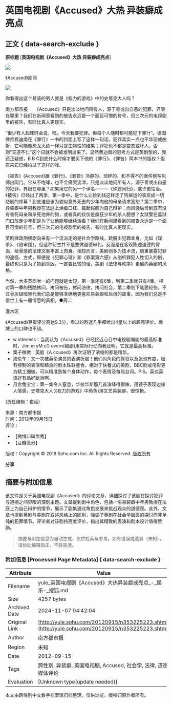 # 英国电视剧《Accused》大热 异装癖成亮点

## 正文 { data-search-exclude }


**原标题** [**英国电视剧《Accused》大热 异装癖成亮点**]

![](https://photocdn.sohu.com/20120915/Img353225225.jpg)

《Accused》剧照

![](https://photocdn.sohu.com/20120915/Img353225230.jpg)

你看得出这个易装的男人就是《权力的游戏》中的史塔克大人吗？

南方都市报　　《Accused》只是淡淡地问所有人，源于善或出自恶的犯罪，界限在哪里？我们在新闻里看到的被告永远是一个面目可憎的符号，但三次元的电视剧里的被告，有时比真人更现实。

“很少有人起床时会说，嘿，今天我要犯罪。但每个人随时都可能犯下罪行”。德国律师费迪南在《罪行》一书的封面上写了这样一句话。犯罪其实一点也不华丽或曲折，它可能像恐龙灭绝一样只是生物性的结果；罪犯也不都是变态或坏人，否则“天道不仁”这个词就不会被发明出来了。显然费迪南的思考方式是英剧型的，我还正疑惑，B B C到底什么时候才要买下他的《罪行》、《罪咎》两本书的版权？但原来它已经拍过了这样的戏。

《被告》(Accused)跟《罪行》、《罪咎》冷静的、琐碎的、和不得不的案件侧写风师出同门。它从不咆哮，也不会痛哭流涕，只是淡淡地问所有人，源于善或出自恶的犯罪，界限在哪里？如果用它的另一个译名———《殊途同归》，或许更恰当。《被告》已经出了两季，第一季中，是什么让捡到钱这样走了狗屎运的事变成一切悲剧的序幕？到底谁应该为貌似意外死去的少年向他的母亲请求宽恕？第二季中，异装癖中年男教授在法庭上涂着口红、戴起假胸为自己辩护；而风骚后母到底有没有害死母亲和杀死他养的狗，或者真的仅仅是疯狂少年的杀人臆想？女狱警在监狱门口放走少年犯是为了让他能够继续活着？我们在新闻里看到的被告永远是一个面目可憎的符号，但三次元的电视剧里的被告，有时比真人更现实。

英剧律政刑侦剧向来有一个流派走的是社会学路线，跳脱出犯罪本身，比如《谋杀》、《陪审团》。但这种衍生并不是要做道德审判，反而是在客观陈述道德的背面，给骨感的法律文案丰富上肉身。相较而言，美剧则多为技术流，侧重暴露犯罪的途径、方式，即便是《犯罪心理》和《罪案第六感》从剖析罪犯人性切入的剧，最终也只是为了抓到真凶。一定要比较的话，美剧《法律与秩序》更偏向英剧的风格。

当然，大多英剧唯一的问题就是太短，第一季还有6集，到第二季就只有4集。相对第一季的残酷拷问，拷问被告，拷问法律，拷问社会，第二季则下笔要轻些。不过骨灰级暗黑代表们总是能够准确地更喜欢易装癖和后母的故事，因为我们总是不信世上有一厢情愿的真相。●周二

灌水区

《Accused》豆瓣评分高达9.3分，看过的剧迷几乎都给出4星以上的超高评价。微博上的口碑也不错。

- w interless：当我认为《Accused》已经接近心目中电视剧编剧的最高标准时，Jim m yM cG overn(编剧)用实际行动向我证明，它就是最高标准。
- 栗子微微：英剧《A ccused》再次证明了浓缩的都是精华。
- 海伦车：又一次被英伦演员的表演折服！他们对角色的驾驭以及张弛有度，极有控制的表演和精良的剧本珠联璧合。相对于快餐式的美剧，BBC剧或电影更为精工细做，可以精准到每个身体动作，每个表情及每段台词。P.S。英式英语好有品好欧洲啊。
- 月宫兔宝宝：第一集令人窒息，华兹华斯那几首演绎得很棒，用镜子表现边缘人情感，史塔克大人(《权力的游戏》中角色)演文艺易装癖，很惊艳。

(责任编辑：崔延)

来源：南方都市报  
时间：2012年09月15日  
评论：  
- 【微博口碑优秀】  
- 【豆瓣高分】  

版权：Copyright © 2018 Sohu.com Inc. All Rights Reserved. [版权所有](https://corp.sohu.com/s2007/copyright/)  
  
**分享**
<!-- tcd_original_link http://yule.sohu.com/20120915/n353225223.shtml -->
## 摘要与附加信息

<!-- tcd_abstract -->
该文件是关于英国电视剧《Accused》的评论文章，详细探讨了该剧在探讨犯罪与道德之间界限的深刻主题。文章提到剧中角色，包括一名易装癖中年男教授在法庭上为自己辩护的情节，展示了剧集通过角色发展来挑战观众的道德观。此外，文章也提到英剧与美剧在叙述风格上的区别，强调了英剧在社会学层面的探讨而非单纯的犯罪情节。评论者对该剧持高度评价，指出其精致的表演和剧本设计值得赞扬。
<!-- tcd_abstract_end -->

> 摘要与附加信息为自动生成，仅供检索与参考。如有错误或遗漏（未知），请协助编辑指正，不胜感激。

### 附加信息 [Processed Page Metadata] { data-search-exclude }

| Attribute       | Value                                  |
|-----------------|----------------------------------------|
| Filename        | yule_英国电视剧《Accused》大热异装癖成亮点_-_娱乐-_搜狐.md                             |
| Size            | 4257 bytes                           |
| Archived Date   | 2024-11-07 04:42:04                             |
| Original Link   | [http://yule.sohu.com/20120915/n353225223.shtml](http://yule.sohu.com/20120915/n353225223.shtml)                       |
| Author          | 南方都市报                               |
| Region          | 未知                               |
| Date            | 2012-09-15                                 |
| Tags            | 跨性别, 异装癖, 英国电视剧, Accused, 社会学, 法律, 道德, 媒体评论                                 |
| Evaluation            | [Unknown type(update needed)]                                 |
<!-- tcd_table_end -->

本文由跨性别中文数字档案馆归档整理，仅供浏览。版权归原作者所有。
